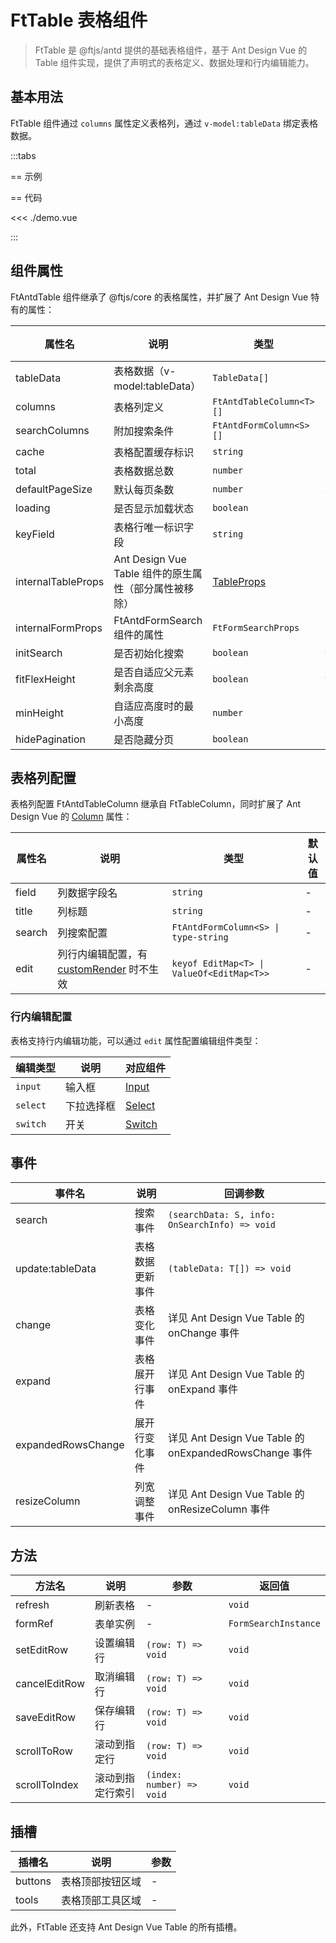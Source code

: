 # FtTable 表格组件

> FtTable 是 @ftjs/antd 提供的基础表格组件，基于 Ant Design Vue 的 Table 组件实现，提供了声明式的表格定义、数据处理和行内编辑能力。

## 基本用法

FtTable 组件通过 `columns` 属性定义表格列，通过 `v-model:tableData` 绑定表格数据。

<script setup>
import Demo from "./demo.vue";
</script>

:::tabs

== 示例

<Demo />

== 代码

<<< ./demo.vue

:::

## 组件属性

FtAntdTable 组件继承了 @ftjs/core 的表格属性，并扩展了 Ant Design Vue 特有的属性：

| 属性名             | 说明                                                  | 类型                                                   | 默认值  |
| ------------------ | ----------------------------------------------------- | ------------------------------------------------------ | ------- |
| tableData          | 表格数据（v-model:tableData）                         | `TableData[]`                                          | -       |
| columns            | 表格列定义                                            | `FtAntdTableColumn<T>[]`                               | -       |
| searchColumns      | 附加搜索条件                                          | `FtAntdFormColumn<S>[]`                                | -       |
| cache              | 表格配置缓存标识                                      | `string`                                               | -       |
| total              | 表格数据总数                                          | `number`                                               | -       |
| defaultPageSize    | 默认每页条数                                          | `number`                                               | `20`    |
| loading            | 是否显示加载状态                                      | `boolean`                                              | `false` |
| keyField           | 表格行唯一标识字段                                    | `string`                                               | `"id"`  |
| internalTableProps | Ant Design Vue Table 组件的原生属性（部分属性被移除） | [TableProps](https://antdv.com/components/table#table) | -       |
| internalFormProps  | FtAntdFormSearch 组件的属性                           | `FtFormSearchProps`                                    | -       |
| initSearch         | 是否初始化搜索                                        | `boolean`                                              | `true`  |
| fitFlexHeight      | 是否自适应父元素剩余高度                              | `boolean`                                              | `true`  |
| minHeight          | 自适应高度时的最小高度                                | `number`                                               | `210`   |
| hidePagination     | 是否隐藏分页                                          | `boolean`                                              | `false` |

## 表格列配置

表格列配置 FtAntdTableColumn 继承自 FtTableColumn，同时扩展了 Ant Design Vue 的 [Column](https://antdv.com/components/table#column) 属性：

| 属性名 | 说明                                                                                  | 类型                                      | 默认值 |
| ------ | ------------------------------------------------------------------------------------- | ----------------------------------------- | ------ |
| field  | 列数据字段名                                                                          | `string`                                  | -      |
| title  | 列标题                                                                                | `string`                                  | -      |
| search | 列搜索配置                                                                            | `FtAntdFormColumn<S> \| type-string`      | -      |
| edit   | 列行内编辑配置，有 [customRender](https://antdv.com/components/table#column) 时不生效 | `keyof EditMap<T> \| ValueOf<EditMap<T>>` | -      |

### 行内编辑配置

表格支持行内编辑功能，可以通过 `edit` 属性配置编辑组件类型：

| 编辑类型 | 说明       | 对应组件                                      |
| -------- | ---------- | --------------------------------------------- |
| `input`  | 输入框     | [Input](https://antdv.com/components/input)   |
| `select` | 下拉选择框 | [Select](https://antdv.com/components/select) |
| `switch` | 开关       | [Switch](https://antdv.com/components/switch) |

## 事件

| 事件名             | 说明             | 回调参数                                               |
| ------------------ | ---------------- | ------------------------------------------------------ |
| search             | 搜索事件         | `(searchData: S, info: OnSearchInfo) => void`          |
| update:tableData   | 表格数据更新事件 | `(tableData: T[]) => void`                             |
| change             | 表格变化事件     | 详见 Ant Design Vue Table 的 onChange 事件             |
| expand             | 表格展开行事件   | 详见 Ant Design Vue Table 的 onExpand 事件             |
| expandedRowsChange | 展开行变化事件   | 详见 Ant Design Vue Table 的 onExpandedRowsChange 事件 |
| resizeColumn       | 列宽调整事件     | 详见 Ant Design Vue Table 的 onResizeColumn 事件       |

## 方法

| 方法名        | 说明             | 参数                      | 返回值               |
| ------------- | ---------------- | ------------------------- | -------------------- |
| refresh       | 刷新表格         | -                         | `void`               |
| formRef       | 表单实例         | -                         | `FormSearchInstance` |
| setEditRow    | 设置编辑行       | `(row: T) => void`        | `void`               |
| cancelEditRow | 取消编辑行       | `(row: T) => void`        | `void`               |
| saveEditRow   | 保存编辑行       | `(row: T) => void`        | `void`               |
| scrollToRow   | 滚动到指定行     | `(row: T) => void`        | `void`               |
| scrollToIndex | 滚动到指定行索引 | `(index: number) => void` | `void`               |

## 插槽

| 插槽名  | 说明             | 参数 |
| ------- | ---------------- | ---- |
| buttons | 表格顶部按钮区域 | -    |
| tools   | 表格顶部工具区域 | -    |

此外，FtTable 还支持 Ant Design Vue Table 的所有插槽。
